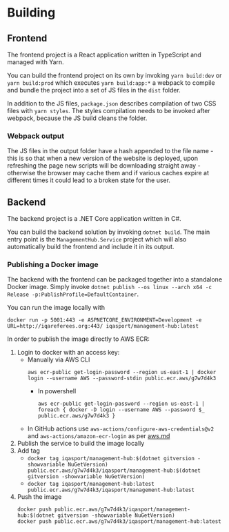 # Building

## Frontend
The frontend project is a React application written in TypeScript and managed with Yarn.

You can build the frontend project on its own by invoking `yarn build:dev` or `yarn build:prod`
which executes `yarn build:app:*` a webpack to compile and bundle the project into a set of JS files in the `dist` folder.

In addition to the JS files, `package.json` describes compilation of two CSS files with `yarn styles`.
The styles compilation needs to be invoked after webpack, because the JS build cleans the folder.

### Webpack output
The JS files in the output folder have a hash appended to the file name - this is so that when a new version of the
website is deployed, upon refreshing the page new scripts will be downloading straight away - otherwise the browser may cache
them and if various caches expire at different times it could lead to a broken state for the user.

## Backend
The backend project is a .NET Core application written in C#.

You can build the backend solution by invoking `dotnet build`.
The main entry point is the `ManagementHub.Service` project which will also automatically
build the frontend and include it in its output.

### Publishing a Docker image
The backend with the frontend can be packaged together into a standalone Docker image.
Simply invoke `dotnet publish --os linux --arch x64 -c Release -p:PublishProfile=DefaultContainer`.

You can run the image locally with

```
docker run -p 5001:443 -e ASPNETCORE_ENVIRONMENT=Development -e URL=http://iqareferees.org:443/ iqasport/management-hub:latest
```

In order to publish the image directly to AWS ECR:
1. Login to docker with an access key:
    * Manually via AWS CLI
        ```
        aws ecr-public get-login-password --region us-east-1 | docker login --username AWS --password-stdin public.ecr.aws/g7w7d4k3
        ```
        * In powershell
            ```
            aws ecr-public get-login-password --region us-east-1 | foreach { docker -D login --username AWS --password $_ public.ecr.aws/g7w7d4k3 }
            ```
    * In GitHub actions use `aws-actions/configure-aws-credentials@v2` and `aws-actions/amazon-ecr-login` as per [aws.md](./aws.md)
2. Publish the service to build the image locally
3. Add tag
    * `docker tag iqasport/management-hub:$(dotnet gitversion -showvariable NuGetVersion) public.ecr.aws/g7w7d4k3/iqasport/management-hub:$(dotnet gitversion -showvariable NuGetVersion)`
    * `docker tag iqasport/management-hub:latest public.ecr.aws/g7w7d4k3/iqasport/management-hub:latest`
4. Push the image
    ```
    docker push public.ecr.aws/g7w7d4k3/iqasport/management-hub:$(dotnet gitversion -showvariable NuGetVersion)
    docker push public.ecr.aws/g7w7d4k3/iqasport/management-hub:latest
    ```
